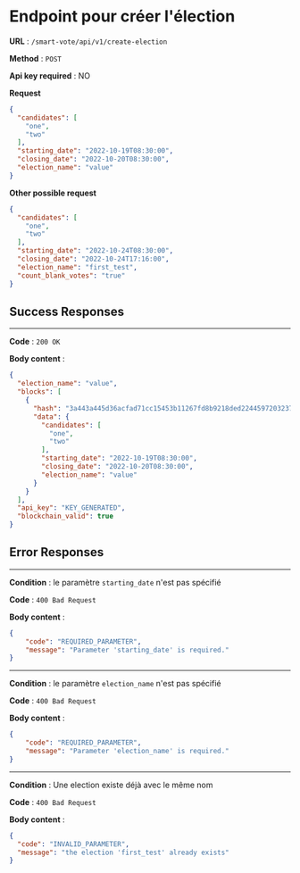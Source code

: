 # Endpoint pour créer l'élection

**URL** : `/smart-vote/api/v1/create-election`

**Method** : `POST`

**Api key required** : NO

**Request**
```json
{
  "candidates": [
    "one",
    "two"
  ],
  "starting_date": "2022-10-19T08:30:00",
  "closing_date": "2022-10-20T08:30:00",
  "election_name": "value"
}
```
**Other possible request**
```json
{
  "candidates": [
    "one",
    "two"
  ],
  "starting_date": "2022-10-24T08:30:00",
  "closing_date": "2022-10-24T17:16:00",
  "election_name": "first_test",
  "count_blank_votes": "true"
}
```

## Success Responses

---

**Code** : `200 OK`

**Body content** :
```json
{
  "election_name": "value",
  "blocks": [
    {
      "hash": "3a443a445d36acfad71cc15453b11267fd8b9218ded2244597203237cdf82180b61092bc963c64ab6d67d552c331c8c62947d56040182facc3d548242119fce1",
      "data": {
        "candidates": [
          "one",
          "two"
        ],
        "starting_date": "2022-10-19T08:30:00",
        "closing_date": "2022-10-20T08:30:00",
        "election_name": "value"
      }
    }
  ],
  "api_key": "KEY_GENERATED",
  "blockchain_valid": true
}
```



## Error Responses

---

**Condition** : le paramètre `starting_date` n'est pas spécifié

**Code** : `400 Bad Request`

**Body content** : 
```json
{
    "code": "REQUIRED_PARAMETER",
    "message": "Parameter 'starting_date' is required."
}
```

---

**Condition** : le paramètre `election_name` n'est pas spécifié

**Code** : `400 Bad Request`

**Body content** : 
```json
{
    "code": "REQUIRED_PARAMETER",
    "message": "Parameter 'election_name' is required."
}
```

---

**Condition** : Une election existe déjà avec le même nom

**Code** : `400 Bad Request`

**Body content** :
```json
{
  "code": "INVALID_PARAMETER",
  "message": "the election 'first_test' already exists"
}
```

